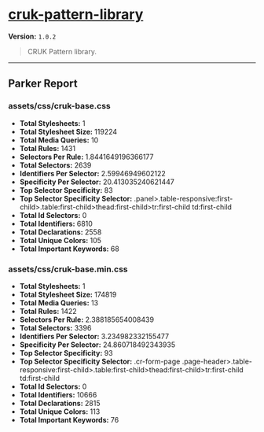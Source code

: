 # [cruk-pattern-library]( https://github.com/CRUKorg/cruk-pattern-library )

**Version:** `1.0.2`

> CRUK Pattern library.

* * *

## Parker Report

### assets/css/cruk-base.css

- **Total Stylesheets:** 1
- **Total Stylesheet Size:** 119224
- **Total Media Queries:** 10
- **Total Rules:** 1431
- **Selectors Per Rule:** 1.8441649196366177
- **Total Selectors:** 2639
- **Identifiers Per Selector:** 2.59946949602122
- **Specificity Per Selector:** 20.413035240621447
- **Top Selector Specificity:** 83
- **Top Selector Specificity Selector:** .panel>.table-responsive:first-child>.table:first-child>thead:first-child>tr:first-child td:first-child
- **Total Id Selectors:** 0
- **Total Identifiers:** 6810
- **Total Declarations:** 2558
- **Total Unique Colors:** 105
- **Total Important Keywords:** 68

### assets/css/cruk-base.min.css

- **Total Stylesheets:** 1
- **Total Stylesheet Size:** 174819
- **Total Media Queries:** 13
- **Total Rules:** 1422
- **Selectors Per Rule:** 2.388185654008439
- **Total Selectors:** 3396
- **Identifiers Per Selector:** 3.234982332155477
- **Specificity Per Selector:** 24.860718492343935
- **Top Selector Specificity:** 93
- **Top Selector Specificity Selector:** .cr-form-page .page-header>.table-responsive:first-child>.table:first-child>thead:first-child>tr:first-child td:first-child
- **Total Id Selectors:** 0
- **Total Identifiers:** 10666
- **Total Declarations:** 2815
- **Total Unique Colors:** 113
- **Total Important Keywords:** 76

